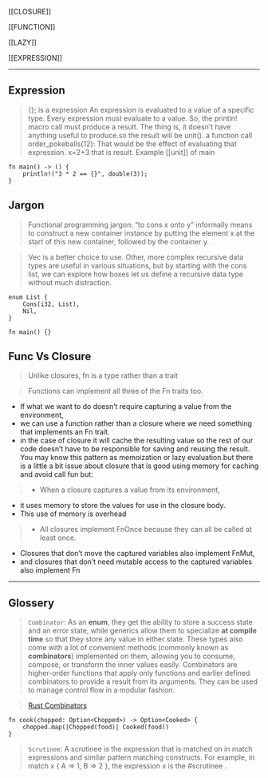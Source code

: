 [[CLOSURE]]

[[FUNCTION]]

[[LAZY]]

[[EXPRESSION]]

---

## Expression
> {}; is a expression
> An expression is evaluated to a value of a specific type.
> Every expression must evaluate to a value. So, the println! macro call must produce a result. The thing is, it doesn’t have anything useful to produce.so the result will be unit().
> a function call order_pokeballs(12): That would be the effect of evaluating that expression.
> x=2+3 that is result.
> Example [[unit]] of main

```rust,no_run,compile_fail
fn main() -> () {
    println!("3 * 2 == {}", double(3));
}
```

## Jargon

> Functional programming jargon: “to cons x onto y” informally means to construct a new container instance by putting the element x at the start of this new container, followed by the container y.

> Vec<T> is a better choice to use. Other, more complex recursive data types are useful in various situations, but by starting with the cons list, we can explore how boxes let us define a recursive data type without much distraction.

```rust,no_run_compile_fail
enum List {
    Cons(i32, List),
    Nil,
}

fn main() {}
```

## Func Vs Closure

> Unlike closures, fn is a type rather than a trait

> Functions can implement all three of the Fn traits too. 
 - If what we want to do doesn’t require capturing a value from the environment,
 - we can use a function rather than a closure where we need something that implements an Fn trait.
 - in the case of closure it will cache the resulting value so the rest of our code doesn’t have to be responsible for saving and reusing the result. You may know this pattern as memoization or lazy evaluation.but there is a little a bit issue about closure that is good using memory for caching and avoid call fun but:

> - When a closure captures a value from its environment,
- it uses memory to store the values for use in the closure body. 
- This use of memory is overhead

> - All closures implement FnOnce because they can all be called at least once. 
- Closures that don’t move the captured variables also implement FnMut,
- and closures that don’t need mutable access to the captured variables also implement Fn

---

## Glossery

> `Combinator`: As an **enum**, they get the ability to store a success state and an error state, while generics allow them to specialize **at compile time** so that they store any value in either state. These types also come with a lot of convenient methods (commonly known as **combinators**) implemented on them, allowing you to consume, compose, or transform the inner values easily.
Combinators are higher-order functions that apply only functions and earlier defined combinators to provide a result from its arguments. They can be used to manage control flow in a modular fashion.

> [Rust Combinators](https://kerkour.com/rust-combinators)

```rust,compile_fail,no_run
fn cook(chopped: Option<Chopped>) -> Option<Cooked> {
    chopped.map(|Chopped(food)| Cooked(food))
}
```


> `Scrutinee`: A scrutinee is the expression that is matched on in match expressions and similar pattern matching constructs. For example, in match x { A => 1, B => 2 }, the expression x is the #scrutinee .
